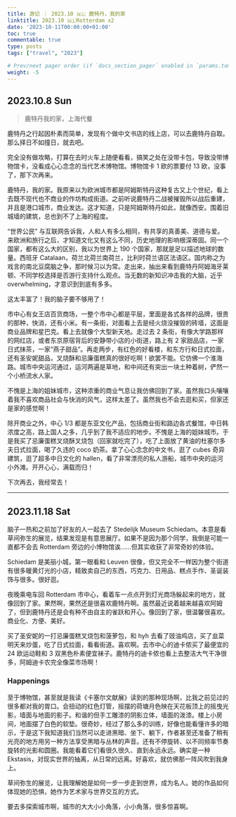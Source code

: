 ```yaml
---
title: 游记 ｜ 2023.10 🇳🇱 鹿特丹，我的家
linktitle: 2023.10 🇳🇱Rotterdam x2
date: '2023-10-11T00:00:00+01:00'
toc: true
commentable: true
type: posts
tags: ["travel", "2023"]

# Prev/next pager order (if `docs_section_pager` enabled in `params.toml`)
weight: -5
---
```


## 2023.10.8 Sun

> 鹿特丹我的家，上海代餐

鹿特丹之行起因朴素而简单，发现有个做中文书店的线上店，可以去鹿特丹自取。那么择日不如撞日，就去吧。

完全没有做攻略，打算在去时火车上随便看看，搞笑之处在没带卡包，导致没带博物馆卡，没看成心心念念的当代艺术博物馆。博物馆卡 1 欧的票要付 13 欧，没事了，那下次再来。

鹿特丹，我的家。我原来以为欧洲城市都是阿姆斯特丹这种复古又上个世纪，看上去既不现代也不商业的作坊构成街道。之前听说鹿特丹二战被摧毁所以战后重建，并且是港口城市，商业发达。这才知道，只是阿姆斯特丹如此，就像西安。围着旧城墙的建筑，总也到不了上海的程度。

“世界公民” 与互联网告诉我，人和人有多么相同，有共享的真善美、道德与爱。来欧洲和旅行之后，才知道文化又有这么不同，历史地理的影响根深蒂固。同一个国家，都有这么大的区别，我以为世界上 190 个国家，那就是足以描述地球的数量。西班牙 Catalaan，荷兰北荷兰南荷兰，比利时荷兰语区法语区。国内称之为戏言的南北豆腐脑之争，那时候习以为常。走出来，抽出来看到鹿特丹阿姆海牙莱顿、不同学校选择是否游行支持什么观点。当无数的新知识冲击我的大脑，近乎 overwhelming，才意识到到底有多多。

这太丰富了！我的脑子要不够用了！

市中心有女王店百货商场，一整个市中心都是平层，里面是各式各样的品牌，很贵的那种，快消，还有小米。有一条街，对面看上去是经火烧没摧毁的砖墙，这面是商业品牌和星巴克。看上去就像个大型新天地。走过去 2 条街，有像大学路那样的网红店，或者东京原宿背后的安静带小店的小街道，路上有 2 家甜品店，一家日式抹茶，一家“燕子甜品”。再走两步，有红色的好看楼，和东方行和日式拉面，还有圣安妮甜品，叉烧酥和忌廉蛋糕真的很好吃啊！欲罢不能。它仿佛一个淮海路。城市中央运河通过，运河两遍是草地，和中间还有突出一块土种着树，俨然一个小桥流水人家。

不愧是上海的姐妹城市，这种浓重的商业气息让我仿佛回到了家。虽然我口头嚷嚷着我不喜欢商品社会与快消的风气，这样太差了。虽然我也不会去逛和买，但家还是家的感觉啊！

除开商业之外，中心 1/3 都是东亚文化产品，包括商业街和路边各式餐馆，中日韩浓度之高，路上国人之多，几乎到了我不适应的地步。不愧是上海的姐妹城市。于是我买了忌廉蛋糕叉烧酥叉烧包（回家就吃完了），吃了上面放了黄油的杜塞尔多夫日式拉面，喝了久违的 coco 奶茶。拿了心心念念的中文书，逛了 cubes 奇异建筑，逛了超多中日文化的 hallen，看了非常漂亮的私人游船，城市中央的运河小外滩。开开心心，满载而归！

下次再去，我经常去！

---

## 2023.11.18 Sat

脑子一热和之前加了好友的人一起去了 Stedelijk Museum Schiedam。本意是看草间弥生的展览，结果发现是有意思展厅。如果不是因为那个同学，我倒是可能一直都不会去 Rotterdam 旁边的小博物馆诶……但其实收获了非常奇妙的体验。

Schiedam 是美丽小城，第一眼看和 Leuven 很像，但又完全不一样因为整个街道有很多暖黄灯光的小店，精致卖自己的东西，巧克力、日用品、糕点手作、圣诞装饰与很多。很好逛。

夜晚乘电车回 Rotterdam 市中心，看着车一点点开到灯光商场躲起来的地方，就像回到了家。果然啊，果然还是很喜欢鹿特丹啊。虽然最近说着越来越喜欢阿姆了，但到鹿特丹还是会有种不由自主的雀跃和开心。像回到了家，很温馨很喜欢。商业化、方便、美好。

买了圣安妮的一打忌廉蛋糕叉烧包和菠萝包，和 hyh 去看了豉油鸡店，买了韭菜明天来炒蛋，吃了日式拉面，看看街道。喜欢啊。去市中心的迪卡侬买了最便宜的 24 欧运动鞋和 3 双黑色朴素便宜袜子。鹿特丹的迪卡侬也看上去整洁大气干净很多，阿姆迪卡农完全像菜市场啊！

### Happenings

至于博物馆，甚至就是我读《卡塞尔文献展》读到的那种现场啊，比我之前见过的很多都对我的胃口。会扭动的红色灯管，摇摆的荷塘月色映在天花板顶上的摇曳光影，墙面与地面的影子。和谐的但手工雕漆的阴影立体，墙面的泼漆。楼上小房间，地面摆了白色的软垫。很奇妙，经过了那么多的训练，好像也能看懂许多的暗示，于是这下我知道我们当然可以走进黑暗、坐下、躺下，作者甚至还准备了稍有光亮的地方用另一种方法享受黑暗与丛林的声音。还有不停旋转、以不同频率节奏旋转的光影和圆圈。我能看着它们看很久很久、直到永远永远。确实是一种 Ekstasis，对现实世界的抽离，从日常的远离。好喜欢，就仿佛那一阵风吹到我身上。

草间弥生的展览，让我理解她是如何一步一步走到世界，成为名人。她的作品如何体现她的恐惧，她作为艺术家与世界交互的方式。

要去多探索城市啊，城市的大大小小角落，小小角落，很多惊喜啊。